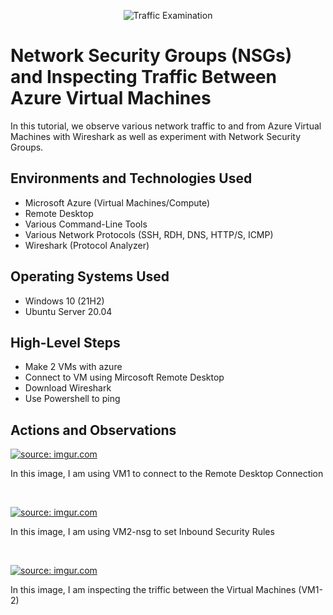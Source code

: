 <p align="center">
<img src="https://i.imgur.com/Ua7udoS.png" alt="Traffic Examination"/>
</p>

<h1>Network Security Groups (NSGs) and Inspecting Traffic Between Azure Virtual Machines</h1>
In this tutorial, we observe various network traffic to and from Azure Virtual Machines with Wireshark as well as experiment with Network Security Groups. <br />




<h2>Environments and Technologies Used</h2>

- Microsoft Azure (Virtual Machines/Compute)
- Remote Desktop
- Various Command-Line Tools
- Various Network Protocols (SSH, RDH, DNS, HTTP/S, ICMP)
- Wireshark (Protocol Analyzer)

<h2>Operating Systems Used </h2>

- Windows 10 (21H2)
- Ubuntu Server 20.04

<h2>High-Level Steps</h2>

- Make 2 VMs with azure
- Connect to VM using Mircosoft Remote Desktop
- Download Wireshark
- Use Powershell to ping

<h2>Actions and Observations</h2>

<p>
<a href="https://imgur.com/BJAPRXk"><img src="https://i.imgur.com/BJAPRXk.jpg" title="source: imgur.com" /></a>
</p>
<p>
In this image, I am using VM1 to connect to the Remote Desktop Connection
</p>
<br />

<p>
<a href="https://imgur.com/AUPgQbv"><img src="https://i.imgur.com/AUPgQbv.jpg" title="source: imgur.com" /></a>
</p>
<p>
In this image, I am using VM2-nsg to set Inbound Security Rules
</p>
<br />

<p>
<a href="https://imgur.com/jFfJN7t"><img src="https://i.imgur.com/jFfJN7t.jpg" title="source: imgur.com" /></a>
</p>
<p>
In this image, I am inspecting the triffic between the Virtual Machines (VM1-2)
</p>
<br />

